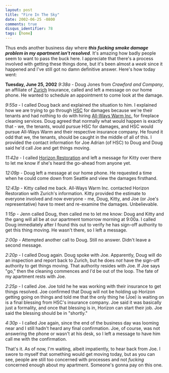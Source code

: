 ```yaml
---
layout: post
title: "Fire In The Sky"
date: 2002-06-25 -0800
comments: true
disqus_identifier: 78
tags: [home]
---
```

Thus ends another business day where ***this fucking smoke damage
problem in my apartment isn't resolved***. It's amazing how badly people
seem to want to pass the buck here. I appreciate that there's a process
involved with getting these things done, but it's been almost a *week*
since it happened and I've still got no damn definitive answer. Here's
how today went:

 **Tuesday, June 25, 2002**
 *9:38a* - Doug Jones from *Crawford and Company*, an affiliate of
[Zurich](http://www.zurich.com/) Insurance, called and left a message on
our home phone. He wanted to schedule an appointment to come look at the
damage.

 *9:55a* - I called Doug back and explained the situation to him. I
explained how we are trying to go through
[HSC](http://www.hscrealestate.com/) for damages because we're their
tenants and had nothing to do with hiring [All-Ways Warm
Inc.](http://www.allwayswarm.com/) for fireplace cleaning services. Doug
agreed that normally what would happen is exactly that - we, the
tenants, would pursue HSC for damages, and HSC would pursue All-Ways
Warm and their respective insurance company. He found it odd that we,
the tenants, should be caught in the middle of all of this. I provided
the contact information for Joe Adrian (of HSC) to Doug and Doug said
he'd call Joe and get things moving.

 *11:42a* - I called [Horizon
Restoration](http://www.horizonrestoration.com) and left a message for
Kitty over there to let me know if she's heard the go-ahead from anyone
yet.

 *12:09p* - Doug left a message at our home phone. He requested a time
when he could come down from Seattle and view the damages firsthand.

 *12:43p* - Kitty called me back. All-Ways Warm Inc. contacted Horizon
Restoration with Zurich's information. Kitty provided the estimate to
everyone involved and now everyone - me, Doug, Kitty, and Joe (or Joe's
representative) have to meet and re-examine the damages. Unbelievable.

 *1:15p* - Jenn called Doug, then called me to let me know: Doug and
Kitty and the gang will all be at our apartment tomorrow morning at
9:00a. I called Doug immediately after I found this out to verify he has
sign-off authority to get this thing moving. He wasn't there, so I left
a message.

 *2:00p* - Attempted another call to Doug. Still no answer. Didn't leave
a second message.

 *2:20p* - I called Doug again. Doug spoke with Joe. Apparently, Doug
will do an inspection and report back to Zurich, but he does *not* have
the sign-off authority to get things moving. That authority resides with
Joe. If Joe says "go," then the cleaning commences and I'd be out of the
loop. The fate of my apartment rests with Joe.

 *2:25p* - I called Joe. Joe told he he was working with their insurance
to get things resolved. Joe confirmed that Doug will not be holding up
Horizon getting going on things and told me that the only thing he (Joe)
is waiting on is a final blessing from HSC's insurance company. Joe said
it was basically just a formality, and once that blessing is in, Horizon
can start their job. Joe said the blessing should be in "shortly."

 *4:30p* - I called Joe again, since the end of the business day was
looming near and I still hadn't heard any final confirmation. Joe, of
course, was not answering the phone or wasn't at his desk, so I left a
message to have him call me with the confirmation.

 That's it. As of now, I'm waiting, albeit impatiently, to hear back
from Joe. I swore to myself that something would get moving today, but
as you can see, people are still too concerned with processes and not
*fucking* concerned enough about my apartment. Someone's gonna pay on
this one.
